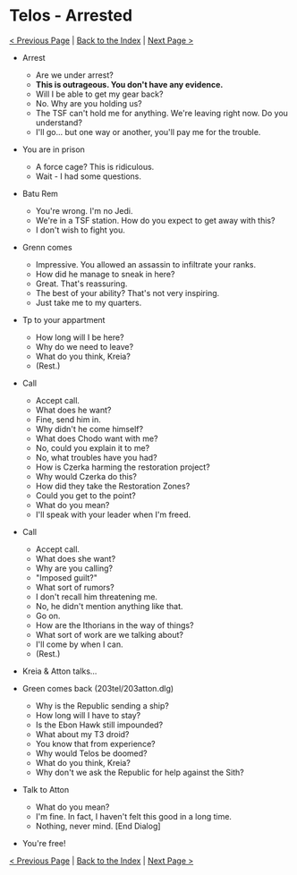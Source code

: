 # Telos - Arrested

[< Previous Page](../02_Peragus/10_Peragus.md) |
[Back to the Index](../index.md) |
[Next Page >](./02_Telos.md)

- Arrest
    - Are we under arrest?
    - **This is outrageous. You don't have any evidence.**
    - Will I be able to get my gear back?
    - No. Why are you holding us?
    - The TSF can't hold me for anything. We're leaving right now. Do you understand?
    - I'll go... but one way or another, you'll pay me for the trouble.
- You are in prison
    - A force cage? This is ridiculous.
    - Wait - I had some questions.
- Batu Rem
    - You're wrong. I'm no Jedi.
    - We're in a TSF station. How do you expect to get away with this?
    - I don't wish to fight you.
- Grenn comes
    - Impressive. You allowed an assassin to infiltrate your ranks.
    - How did he manage to sneak in here?
    - Great. That's reassuring.
    - The best of your ability? That's not very inspiring.
    - Just take me to my quarters.


- Tp to your appartment
    - How long will I be here?
    - Why do we need to leave?
    - What do you think, Kreia?
    - (Rest.)
- Call
    - Accept call.
    - What does he want?
    - Fine, send him in.
    - Why didn't he come himself?
    - What does Chodo want with me?
    - No, could you explain it to me?
    - No, what troubles have you had?
    - How is Czerka harming the restoration project?
    - Why would Czerka do this?
    - How did they take the Restoration Zones?
    - Could you get to the point?
    - What do you mean?
    - I'll speak with your leader when I'm freed.
- Call
    - Accept call.
    - What does she want?
    - Why are you calling?
    - "Imposed guilt?"
    - What sort of rumors?
    - I don't recall him threatening me.
    - No, he didn't mention anything like that.
    - Go on.
    - How are the Ithorians in the way of things?
    - What sort of work are we talking about?
    - I'll come by when I can.
    - (Rest.)
- Kreia & Atton talks...
- Green comes back (203tel/203atton.dlg)
    - Why is the Republic sending a ship?
    - How long will I have to stay?
    - Is the Ebon Hawk still impounded?
    - What about my T3 droid?
    - You know that from experience?
    - Why would Telos be doomed?
    - What do you think, Kreia?
    - Why don't we ask the Republic for help against the Sith?
- Talk to Atton
    - What do you mean?
    - I'm fine. In fact, I haven't felt this good in a long time.
    - Nothing, never mind. [End Dialog]
- You're free!

[< Previous Page](../02_Peragus/10_Peragus.md) |
[Back to the Index](../index.md) |
[Next Page >](./02_Telos.md)
